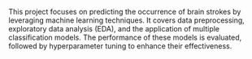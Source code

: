 This project focuses on predicting the occurrence of brain strokes by leveraging machine learning techniques. It covers data preprocessing, exploratory data analysis (EDA), and the application of multiple classification models. The performance of these models is evaluated, followed by hyperparameter tuning to enhance their effectiveness.
